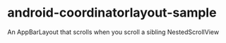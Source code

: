 # android-coordinatorlayout-sample
An AppBarLayout that scrolls when you scroll a sibling NestedScrollView
